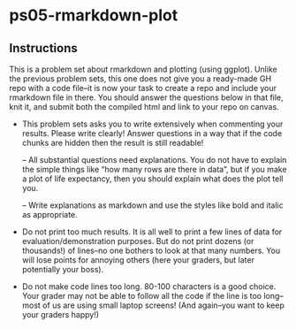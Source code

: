 # ps05-rmarkdown-plot
## Instructions
This is a problem set about rmarkdown and plotting (using ggplot). Unlike the previous problem sets, this one does not give you a ready-made GH repo with a code file–it is now your task to create a repo and include your rmarkdown file in there.
You should answer the questions below in that file, knit it, and submit both the compiled html and link to your repo on canvas.

- This problem sets asks you to write extensively when commenting your results. Please write clearly! Answer questions in a way that if the code chunks are hidden then the result is still readable!
 
    – All substantial questions need explanations. You do not have to explain the simple things like “how many rows are there in data”, but if you make a plot of life expectancy, then you should explain what does the plot tell you.
    
    – Write explanations as markdown and use the styles like bold and italic as appropriate.

- Do not print too much results. It is all well to print a few lines of data for evaluation/demonstration purposes. But do not print dozens (or thousands!) of lines–no one bothers to look at that many numbers. You will lose points for annoying others (here your graders, but later potentially your boss).

- Do not make code lines too long. 80-100 characters is a good choice. Your grader may not be able to follow all the code if the line is too long–most of us are using small laptop screens! (And again–you want to keep your graders happy!)